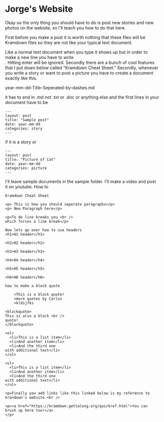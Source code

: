 # Jorge's Website
Okay so the only thing you should have to do is post new stories and new photos on the website, so I'll teach you how to do that here.

First before you make a post it is worth nothing that these files will be Kramdown files so they are not like your typical text document.

Like a normal text document when you type it shows up but in order to make a new line you have to write <br />. Hitting enter will be ignored. Secondly there are a bunch of cool features that I put down below called "Kramdown Cheat Sheet."
Secondly, whenever you write a story or want to post a picture you have to create a document exactly like this.

year-mm-dd-Title-Seperated-by-dashes.md

it has to end in .md not .txt or .doc or anything else
and the first lines in your document have to be
```
---
layout: post
title: "Sample post"
date: year-mm-dd
categories: story
---
```
if it is a story or
```
---
layout: post
title: "Picture of Cat"
date: year-mm-dd
categories: picture
---
```
I'll leave sample documents in the sample folder.
I'll make a video and post it on youtube.
How to

```
Kramdown Cheat Sheet

<p> This is how you should seperate paragraphs</p>
<p> New Paragraph here</p>

<p>To do line breaks you <br />
which forces a line break</p>

Now lets go over how to use headers
<h1>H1 header</h1>

<h2>H2 header</h2>

<h3>H3 header</h3>

<h4>H4 header</h4>

<h5>H5 header</h5>

<h6>H6 header</h6>

how to make a block quote

    >This is a block quote!
    >more quotes by Carlos
    >kldsjfks

<blockquote>
This is also a block <br />
quote!
</blockquote>

<ol>
  <li>This is a list item</li>
  <li>And another item</li>
  <li>And the third one
with additional text</li>
</ol>

<ul>
  <li>This is a list item</li>
  <li>And another item</li>
  <li>And the third one
with additional text</li>
</ul>

<p>Finally you add links like this linked below is my reference to krandown's website.<br />

<p><a href="https://kramdown.gettalong.org/quickref.html">You can brush up here too!</a>
</p>
```

